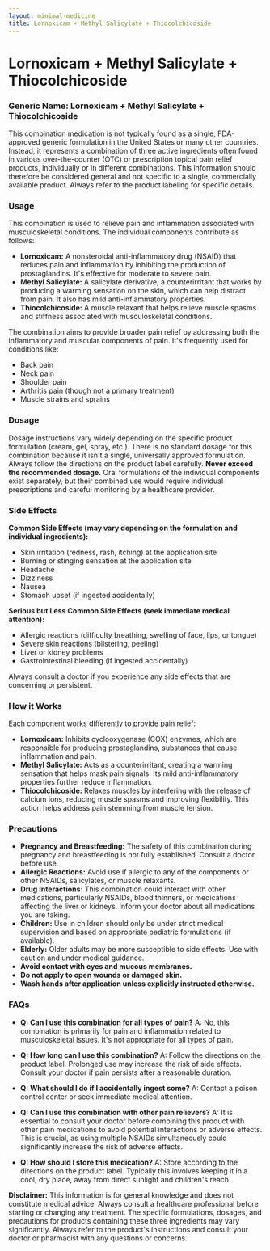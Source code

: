```yaml
---
layout: minimal-medicine
title: Lornoxicam + Methyl Salicylate + Thiocolchicoside
---
```


# Lornoxicam + Methyl Salicylate + Thiocolchicoside
### Generic Name: Lornoxicam + Methyl Salicylate + Thiocolchicoside

This combination medication is not typically found as a single, FDA-approved generic formulation in the United States or many other countries.  Instead, it represents a combination of three active ingredients often found in various over-the-counter (OTC) or prescription topical pain relief products, individually or in different combinations.  This information should therefore be considered general and not specific to a single, commercially available product.  Always refer to the product labeling for specific details.


### Usage

This combination is used to relieve pain and inflammation associated with musculoskeletal conditions.  The individual components contribute as follows:

* **Lornoxicam:** A nonsteroidal anti-inflammatory drug (NSAID) that reduces pain and inflammation by inhibiting the production of prostaglandins.  It's effective for moderate to severe pain.
* **Methyl Salicylate:** A salicylate derivative, a counterirritant that works by producing a warming sensation on the skin, which can help distract from pain. It also has mild anti-inflammatory properties.
* **Thiocolchicoside:** A muscle relaxant that helps relieve muscle spasms and stiffness associated with musculoskeletal conditions.

The combination aims to provide broader pain relief by addressing both the inflammatory and muscular components of pain. It's frequently used for conditions like:

* Back pain
* Neck pain
* Shoulder pain
* Arthritis pain (though not a primary treatment)
* Muscle strains and sprains


### Dosage

Dosage instructions vary widely depending on the specific product formulation (cream, gel, spray, etc.).  There is no standard dosage for this combination because it isn't a single, universally approved formulation. Always follow the directions on the product label carefully.  **Never exceed the recommended dosage.**  Oral formulations of the individual components exist separately, but their combined use would require individual prescriptions and careful monitoring by a healthcare provider.


### Side Effects

**Common Side Effects (may vary depending on the formulation and individual ingredients):**

* Skin irritation (redness, rash, itching) at the application site
* Burning or stinging sensation at the application site
* Headache
* Dizziness
* Nausea
* Stomach upset (if ingested accidentally)

**Serious but Less Common Side Effects (seek immediate medical attention):**

* Allergic reactions (difficulty breathing, swelling of face, lips, or tongue)
* Severe skin reactions (blistering, peeling)
* Liver or kidney problems
* Gastrointestinal bleeding (if ingested accidentally)


Always consult a doctor if you experience any side effects that are concerning or persistent.


### How it Works

Each component works differently to provide pain relief:

* **Lornoxicam:**  Inhibits cyclooxygenase (COX) enzymes, which are responsible for producing prostaglandins, substances that cause inflammation and pain.
* **Methyl Salicylate:** Acts as a counterirritant, creating a warming sensation that helps mask pain signals.  Its mild anti-inflammatory properties further reduce inflammation.
* **Thiocolchicoside:**  Relaxes muscles by interfering with the release of calcium ions, reducing muscle spasms and improving flexibility.  This action helps address pain stemming from muscle tension.


### Precautions

* **Pregnancy and Breastfeeding:** The safety of this combination during pregnancy and breastfeeding is not fully established.  Consult a doctor before use.
* **Allergic Reactions:** Avoid use if allergic to any of the components or other NSAIDs, salicylates, or muscle relaxants.
* **Drug Interactions:** This combination could interact with other medications, particularly NSAIDs, blood thinners, or medications affecting the liver or kidneys.  Inform your doctor about all medications you are taking.
* **Children:**  Use in children should only be under strict medical supervision and based on appropriate pediatric formulations (if available).
* **Elderly:**  Older adults may be more susceptible to side effects.  Use with caution and under medical guidance.
* **Avoid contact with eyes and mucous membranes.**
* **Do not apply to open wounds or damaged skin.**
* **Wash hands after application unless explicitly instructed otherwise.**


### FAQs

* **Q: Can I use this combination for all types of pain?**  A: No, this combination is primarily for pain and inflammation related to musculoskeletal issues.  It's not appropriate for all types of pain.

* **Q: How long can I use this combination?** A: Follow the directions on the product label.  Prolonged use may increase the risk of side effects. Consult your doctor if pain persists after a reasonable duration.

* **Q: What should I do if I accidentally ingest some?** A: Contact a poison control center or seek immediate medical attention.

* **Q: Can I use this combination with other pain relievers?** A: It is essential to consult your doctor before combining this product with other pain medications to avoid potential interactions or adverse effects.  This is crucial, as using multiple NSAIDs simultaneously could significantly increase the risk of adverse effects.

* **Q: How should I store this medication?** A: Store according to the directions on the product label.  Typically this involves keeping it in a cool, dry place, away from direct sunlight and children's reach.

**Disclaimer:** This information is for general knowledge and does not constitute medical advice. Always consult a healthcare professional before starting or changing any treatment. The specific formulations, dosages, and precautions for products containing these three ingredients may vary significantly.  Always refer to the product's instructions and consult your doctor or pharmacist with any questions or concerns.
